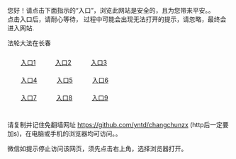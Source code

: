 您好！请点击下面指示的“入口”，浏览此网站是安全的，且为您带来平安。。 <br/>
点击入口后，请耐心等待， 过程中可能会出现无法打开的提示，请忽略，最终会进入网站. </br>

法轮大法在长春<br/>
<div style="padding:10px"><a style="margin:20px" target="_blank" href="https://d10768jdu5nb8c.cloudfront.net/2Qpsp?cxbwub" id="ccLink1" rel="nofollow">入口1</a> <a target="_blank" style="margin:20px" href="https://d1gp2o86j7ygar.cloudfront.net/2Qpsp?yfojbh" id="ccLink2" rel="nofollow">入口2</a> <a style="margin:20px" target="_blank" href="https://d2z060fi0q1dt0.cloudfront.net/2Qpsp?zqfbf" id="ccLink3" rel="nofollow">入口3</a></div>

<div style="padding:10px" ><a style="margin:20px" target="_blank" href="https://d10768jdu5nb8c.cloudfront.net/2Qpsp?cxbwub" id="ccLink4" rel="nofollow">入口4</a> <a style="margin:20px" href="https://d1gp2o86j7ygar.cloudfront.net/2Qpsp?yfojbh" target="_blank" id="ccLink5" rel="nofollow">入口5</a> <a style="margin:20px" href="https://d2z060fi0q1dt0.cloudfront.net/2Qpsp?zqfbf" target="_blank" id="ccLink6" rel="nofollow">入口6</a></div>

<div style="padding:10px"><a style="margin:20px" target="_blank" href="https://d10768jdu5nb8c.cloudfront.net/2Qpsp?cxbwub" id="ccLink7" rel="nofollow">入口7</a> <a style="margin:20px" href="https://d1gp2o86j7ygar.cloudfront.net/2Qpsp?yfojbh" target="_blank" id="ccLink8" rel="nofollow">入口8</a> <a style="margin:20px" target="_blank" href="https://d2z060fi0q1dt0.cloudfront.net/2Qpsp?zqfbf" id="ccLink9" rel="nofollow">入口9</a></div>

<br/>



请复制并记住免翻墙网址 https://github.com/yntd/changchunzx (http后一定要加s)，在电脑或手机的浏览器均可访问。。<br/>

微信如提示停止访问该网页，须先点击右上角，选择浏览器打开。
